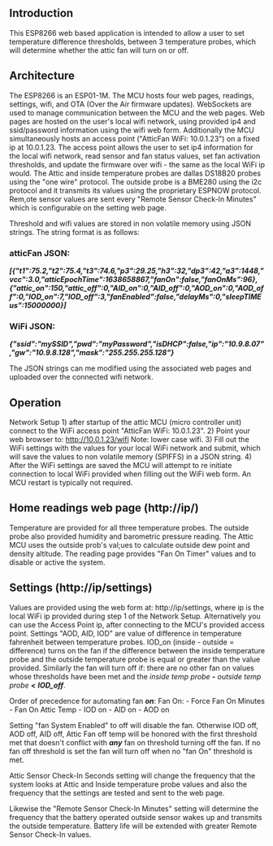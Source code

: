 ## Introduction

This ESP8266 web based application is intended to allow a user to set temperature difference thresholds, between 3 temperature probes, which will determine whether the attic fan will turn on or off.

## Architecture

The ESP8266 is an ESP01-1M.  The MCU hosts four web pages, readings, settings, wifi, and OTA (Over the Air firmware updates).  WebSockets are used to manage communication between the MCU and the web pages.  Web pages are hosted on the user's local wifi network, using provided ip4 and ssid/password information using the wifi web form.  Additionally the MCU simultaneously hosts an access point ("AtticFan WiFi: 10.0.1.23") on a fixed ip at 10.0.1.23.  The access point allows the user to set ip4 information for the local wifi network, read sensor and fan status values, set fan activation thresholds, and update the firmware over wifi - the same as the local WiFi ip would.  The Attic and inside temperature probes are dallas DS18B20 probes using the "one wire" protocol.  The outside probe is a BME280 using the i2c protocol and it transmits its values using the proprietary ESPNOW protocol.  Rem,ote sensor values are sent every "Remote Sensor Check-In Minutes" which is configurable on the setting web page.

Threshold and wifi values are stored in non volatile memory using JSON strings.  The string format is as follows:


### atticFan JSON:
***[{"t1":75.2,"t2":75.4,"t3":74.6,"p3":29.25,"h3":32,"dp3":42,"a3":1448,"vcc":3.0,"atticEpochTime":1638658867,"fanOn":false,"fanOnMs":96},{"attic_on":150,"attic_off":0,"AID_on":0,"AID_off":0,"AOD_on":0,"AOD_off":0,"IOD_on":7,"IOD_off":3,"fanEnabled":false,"delayMs":0,"sleepTIMEus":15000000}]***

###  WiFi JSON:
***{"ssid":"mySSID","pwd":"myPassword","isDHCP":false,"ip":"10.9.8.07","gw":"10.9.8.128","mask":"255.255.255.128"}***

The JSON strings can me modified using the associated web pages and uploaded over the connected wifi network.  

## Operation
  Network Setup
    1) after startup of the attic MCU (micro controller unit) connect to the WiFi access point "AtticFan WiFi: 10.0.1.23".
    2) Point your web browser to: http://10.0.1.23/wifi
        Note: lower case wifi.
    3) Fill out the WiFi settings with the values for your local WiFi network and submit, which will save  the values to non volatile memory (SPIFFS) in a JSON string.
    4) After the WiFi settings are saved the MCU will attempt to re initiate connection to local WiFi provided when filling out the WiFi web form.  An MCU restart is typically not required.

## Home readings web page (http://ip/)

Temperature are provided for all three temperature probes.  The outside probe also provided humidity and barometric pressure reading.  The Attic MCU uses the outside prob's val;ues to calculate outside dew point and density altitude.  The reading page provides "Fan On Timer" values and to disable or active the system.

    
## Settings (http://ip/settings)

Values are provided using the web form at: http://ip/settings, where ip is the local WiFi ip provided during step 1 of the Network Setup.  Alternatively you can use the Access Point ip, after connecting to the MCU's provided access point.
Settings "AOD, AID, IOD" are value of difference in temperature fahrenheit between temperature probes.  IOD_on (inside - outside = difference) turns on the fan if the difference between the inside temperature probe and the outside temperature probe is equal or greater than the value provided.  Similarly the fan will turn off if: there are no other fan on values whose thresholds have been met and the *inside temp probe* **-** *outside temp probe* **<** ***IOD_off***.  

Order of precedence for automating fan ***on***:
  Fan On:
    - Force Fan On Minutes
    - Fan On Attic Temp
    - IOD on
    - AID on
    - AOD on

Setting "fan System Enabled" to off will disable the fan.
Otherwise IOD off, AOD off, AID off, Attic Fan off temp will be honored with the first threshold met that doesn't conflict with ***any*** fan on threshold turning off the fan.  If no fan off threshold is set the fan will turn off when no "fan On" threshold is met.

Attic Sensor Check-In Seconds setting will change the frequency that the system looks at Attic and Inside temperature probe values and also the frequency that the settings are tested and sent to the web page.

Likewise the "Remote Sensor Check-In Minutes" setting will determine the frequency that the battery operated outside sensor wakes up and transmits the outside temperature.  Battery life will be extended with greater Remote Sensor Check-In values.
